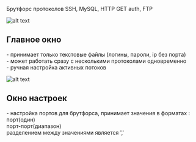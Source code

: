 Брутфорс протоколов SSH, MySQL, HTTP GET auth, FTP

![alt text](https://i.imgur.com/FULHXk8.png)
<h2>Главное окно</h2>
 - принимает только текстовые файлы (логины, пароли, ip без порта)<br>
 - может работать сразу с несколькими протоколами одновременно<br>
 - ручная настройка активных потоков<br>

![alt text](https://i.imgur.com/oFcCHbV.png)
<h2>Окно настроек</h2>
 - настройка портов для брутфорса, принимает значения в форматах :<br>
 порт(один)<br>
 порт-порт(диапазон)<br>
 разделением между значениями является ','<br>

